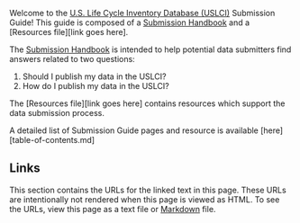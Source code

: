 Welcome to the [U.S. Life Cycle Inventory Database (USLCI)][uslci_landing] Submission Guide!  This guide is composed of a [Submission Handbook](Submission-Handbook) and a [Resources file][link goes here].

The [Submission Handbook](Submission-Handbook) is intended to help potential data submitters find answers related to two questions:
  1. Should I publish my data in the USLCI?
  2. How do I publish my data in the USLCI?

The [Resources file][link goes here] contains resources which support the data submission process.

A detailed list of Submission Guide pages and resource is available [here][table-of-contents.md]

## Links
This section contains the URLs for the linked text in this page. These URLs are intentionally not rendered when this page is viewed as HTML.  To see the URLs, view this page as a text file or [Markdown][markdown] file.  

[markdown]: https://daringfireball.net/projects/markdown/   
[uslci_landing]: http://www.nrel.gov/lci/  
